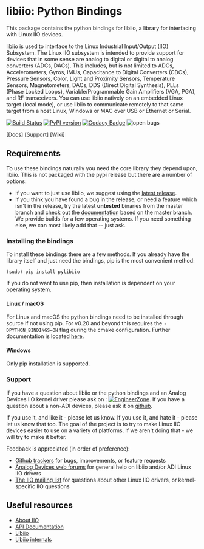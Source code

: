 # libiio: Python Bindings

This package contains the python bindings for libiio, a library for interfacing with Linux IIO devices.

libiio is used to interface to the Linux Industrial Input/Output (IIO) Subsystem. The Linux IIO subsystem is intended to provide support for devices that in some sense are analog to digital or digital to analog converters (ADCs, DACs). This includes, but is not limited to ADCs, Accelerometers, Gyros, IMUs, Capacitance to Digital Converters (CDCs), Pressure Sensors, Color, Light and Proximity Sensors, Temperature Sensors, Magnetometers, DACs, DDS (Direct Digital Synthesis), PLLs (Phase Locked Loops), Variable/Programmable Gain Amplifiers (VGA, PGA), and RF transceivers. You can use libiio natively on an embedded Linux target (local mode), or use libiio to communicate remotely to that same target from a host Linux, Windows or MAC over USB or Ethernet or Serial.

[![Build Status](https://travis-ci.com/analogdevicesinc/libiio.svg?branch=master)](https://travis-ci.com/analogdevicesinc/libiio)
[![PyPI version](https://badge.fury.io/py/pylibiio.svg)](https://badge.fury.io/py/pylibiio) [![Codacy Badge](https://api.codacy.com/project/badge/Grade/4bd027bfc5774029a30a9e1cedf5a434)](https://www.codacy.com/app/rgetz/libiio?utm_source=github.com&amp;utm_medium=referral&amp;utm_content=analogdevicesinc/libiio&amp;utm_campaign=Badge_Grade)
![open bugs](https://img.shields.io/github/issues/analogdevicesinc/libiio.svg)

[[Docs](https://analogdevicesinc.github.io/libiio/v0.19/python/index.html)]
[[Support](http://ez.analog.com)]
[[Wiki](https://wiki.analog.com/resources/tools-software/linux-software/libiio)]

## Requirements
To use these bindings naturally you need the core library they depend upon, libiio. This is not packaged with the pypi release but there are a number of options:
  - If you want to just use libiio, we suggest using the [latest release](https://github.com/analogdevicesinc/libiio/releases/latest).
  - If you think you have found a bug in the release, or need a feature which isn't in the release, try the latest **untested** binaries from the master branch and check out the [documentation](https://codedocs.xyz/analogdevicesinc/libiio/) based on the master branch. We provide builds for a few operating systems. If you need something else, we can most likely add that -- just ask.

### Installing the bindings
To install these bindings there are a few methods. If you already have the library itself and just need the bindings, pip is the most convenient method:
```shell
(sudo) pip install pylibiio
```
If you do not want to use pip, then installation is dependent on your operating system.
#### Linux / macOS
For Linux and macOS the python bindings need to be installed through source if not using pip. For v0.20 and beyond this requires the `-DPYTHON_BINDINGS=ON` flag during the cmake configuration. Further documentation is located [here](https://github.com/analogdevicesinc/libiio/blob/master/README_BUILD.md).

#### Windows
Only pip installation is supported.

### Support
If you have a question about libiio or the python bindings and an Analog Devices IIO kernel driver please ask on : [![EngineerZone](https://img.shields.io/badge/chat-on%20EngineerZone-blue.svg)](https://ez.analog.com/linux-device-drivers/linux-software-drivers). If you have a question about a non-ADI devices, please ask it on [github](https://github.com/analogdevicesinc/libiio/issues).

If you use it, and like it - please let us know. If you use it, and hate it - please let us know that too. The goal of the project is to try to make Linux IIO devices easier to use on a variety of platforms. If we aren't doing that - we will try to make it better.

Feedback is appreciated (in order of preference):

  * [Github trackers](https://github.com/analogdevicesinc/libiio/issues) for bugs, improvements, or feature requests
  * [Analog Devices web forums](https://ez.analog.com/community/linux-device-drivers/linux-software-drivers) for general help on libiio and/or ADI Linux IIO drivers
  * [The IIO mailing list](http://vger.kernel.org/vger-lists.html#linux-iio) for questions about other Linux IIO drivers, or kernel-specific IIO questions

## Useful resources
  * [About IIO](https://wiki.analog.com/software/linux/docs/iio/iio)
  * [API Documentation](http://analogdevicesinc.github.io/libiio/)
  * [Libiio](http://wiki.analog.com/resources/tools-software/linux-software/libiio)
  * [Libiio internals](http://wiki.analog.com/resources/tools-software/linux-software/libiio_internals)

